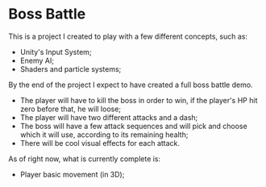# Boss Battle
This is a project I created to play with a few different concepts, such as:
- Unity's Input System;
- Enemy AI;
- Shaders and particle systems;

By the end of the project I expect to have created a full boss battle demo.
- The player will have to kill the boss in order to win, if the player's HP hit zero before that, he will loose;
- The player will have two different attacks and a dash;
- The boss will have a few attack sequences and will pick and choose which it will use, according to its remaining health;
- There will be cool visual effects for each attack.

As of right now, what is currently complete is:
- Player basic movement (in 3D);